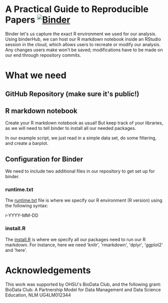 # A Practical Guide to Reproducible Papers [![Binder](https://mybinder.org/badge_logo.svg)](https://mybinder.org/v2/gh/ablucher/Workshop_ReproduciblePaper/master?urlpath=rstudio)

Binder let's us capture the exact R environment we used for our analysis. Using binderHub, we can host our R markdown notebook inside an RStudio session in the cloud, which allows users to recreate or modify our analysis. Any changes users make won't be saved; modifications have to be made on our end through repository commits. 

# What we need

## GitHub Repository (make sure it's public!)

## R markdown notebook
Create your R markdown notebook as usual! But keep track of your libraries, as we will need to tell binder to install all our needed packages.

In our example script, we just read in a simple data set, do some filtering, and create a barplot.

## Configuration for Binder
We need to include two additional files in our repository to get set up for binder. 

### runtime.txt
The [runtime.txt](https://github.com/ablucher/Workshop_ReproduciblePaper/blob/master/runtime.txt) file is where we specify our R environment (R version) using the following syntax:

r-YYYY-MM-DD

### install.R 
The [install.R](https://github.com/ablucher/Workshop_ReproduciblePaper/blob/master/install.R) is where we specify all our packages need to run our R markdown. For instance, here we need 'knitr', 'rmarkdown', 'dplyr', 'ggplot2' and 'here'. 

# Acknowledgements
This work was supported by OHSU's BioData Club, and the following grant:
BioData Club: A Partnership Model for Data Management and Data Science Education, NLM UG4LM012344
